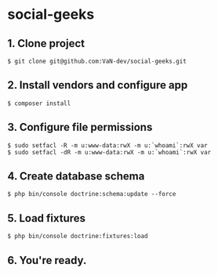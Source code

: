 # social-geeks

## 1. Clone project
```
$ git clone git@github.com:VaN-dev/social-geeks.git
```

## 2. Install vendors and configure app
```
$ composer install
```
## 3. Configure file permissions
```
$ sudo setfacl -R -m u:www-data:rwX -m u:`whoami`:rwX var
$ sudo setfacl -dR -m u:www-data:rwX -m u:`whoami`:rwX var
```
## 4. Create database schema
```
$ php bin/console doctrine:schema:update --force
```

## 5. Load fixtures
```
$ php bin/console doctrine:fixtures:load
```

## 6. You're ready.